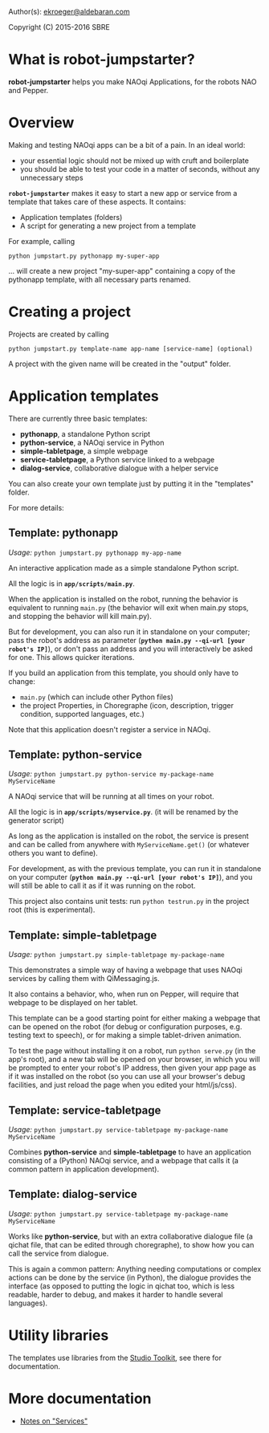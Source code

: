 Author(s): <ekroeger@aldebaran.com>

Copyright (C) 2015-2016 SBRE


What is robot-jumpstarter?
========

**robot-jumpstarter** helps you make NAOqi Applications, for the robots NAO and Pepper.

Overview
========

Making and testing NAOqi apps can be a bit of a pain. In an ideal world:

* your essential logic should not be mixed up with cruft and boilerplate
* you should be able to test your code in a matter of seconds, without any unnecessary steps

**`robot-jumpstarter`** makes it easy to start a new app or service from a template that takes care of these aspects. It contains:

* Application templates (folders)
* A script for generating a new project from a template

For example, calling 

`python jumpstart.py pythonapp my-super-app`

... will create a new project "my-super-app" containing a copy of the pythonapp template, with all necessary parts renamed.


Creating a project
========

Projects are created by calling

`python jumpstart.py template-name app-name [service-name] (optional)`

A project with the given name will be created in the "output" folder.


Application templates
========

There are currently three basic templates:

* **pythonapp**, a standalone Python script
* **python-service**, a NAOqi service in Python
* **simple-tabletpage**, a simple webpage
* **service-tabletpage**, a Python service linked to a webpage
* **dialog-service**, collaborative dialogue with a helper service

You can also create your own template just by putting it in the "templates" folder.

For more details:

Template: pythonapp
--------

*Usage:* `python jumpstart.py pythonapp my-app-name`

An interactive application made as a simple standalone Python script.

All the logic is in **`app/scripts/main.py`**.

When the application is installed on the robot, running the behavior is equivalent to running `main.py` (the behavior will exit when main.py stops, and stopping the behavior will kill main.py).

But for development, you can also run it in standalone on your computer;  pass the robot's address as parameter (**`python main.py --qi-url [your robot's IP]`**), or don't pass an address and you will interactively be asked for one. This allows quicker iterations.

If you build an application from this template, you should only have to change:

* `main.py` (which can include other Python files)
* the project Properties, in Choregraphe (icon, description, trigger condition, supported languages, etc.)

Note that this application doesn't register a service in NAOqi.

Template: python-service
--------

*Usage:* `python jumpstart.py python-service my-package-name MyServiceName`

A NAOqi service that will be running at all times on your robot. 

All the logic is in **`app/scripts/myservice.py`**. (it will be renamed by the generator script)

As long as the application is installed on the robot, the service is present and can be called from anywhere with `MyServiceName.get()` (or whatever others you want to define).

For development, as with the previous template, you can run it in standalone on your computer  (**`python main.py --qi-url [your robot's IP]`**), and you will still be able to call it as if it was running on the robot.

This project also contains unit tests: run `python testrun.py` in the project root (this is experimental).

Template: simple-tabletpage
--------

*Usage:* `python jumpstart.py simple-tabletpage my-package-name`

This demonstrates a simple way of having a webpage that uses NAOqi services by calling them with QiMessaging.js.

It also contains a behavior, who, when run on Pepper, will require that webpage to be displayed on her tablet.

This template can be a good starting point for either making a webpage that can be opened on the robot (for debug or configuration purposes, e.g. testing text to speech), or for making a simple tablet-driven animation.

To test the page without installing it on a robot, run `python serve.py` (in the app's root), and a new tab will be opened on your browser, in which you will be prompted to enter your robot's IP address, then given your app page as if it was installed on the robot (so you can use all your browser's debug facilities, and just reload the page when you edited your html/js/css).


Template: service-tabletpage
--------

*Usage:* `python jumpstart.py service-tabletpage my-package-name MyServiceName`

Combines **python-service** and **simple-tabletpage**  to have an application consisting of a (Python) NAOqi service, and a webpage that calls it (a common pattern in application development).


Template: dialog-service
--------

*Usage:* `python jumpstart.py service-tabletpage my-package-name MyServiceName`

Works like **python-service**, but with an extra collaborative dialogue file (a qichat file, that can be edited through choregraphe), to show how you can call the service from dialogue.

This is again a common pattern: Anything needing computations or complex actions can be done by the service (in Python), the dialogue provides the interface (as opposed to putting the logic in qichat too, which is less readable, harder to debug, and makes it harder to handle several languages).

Utility libraries
========

The templates use libraries from the [Studio Toolkit](https://github.com/pepperhacking/studiotoolkit/), see there for documentation.

More documentation
========

 * [Notes on "Services"](/doc/services)

